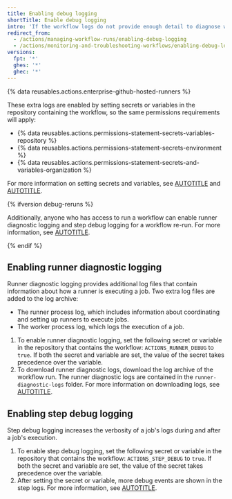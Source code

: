 ```yaml
---
title: Enabling debug logging
shortTitle: Enable debug logging
intro: 'If the workflow logs do not provide enough detail to diagnose why a workflow, job, or step is not working as expected, you can enable additional debug logging.'
redirect_from:
  - /actions/managing-workflow-runs/enabling-debug-logging
  - /actions/monitoring-and-troubleshooting-workflows/enabling-debug-logging
versions:
  fpt: '*'
  ghes: '*'
  ghec: '*'
---
```


{% data reusables.actions.enterprise-github-hosted-runners %}

These extra logs are enabled by setting secrets or variables in the repository containing the workflow, so the same permissions requirements will apply:

* {% data reusables.actions.permissions-statement-secrets-variables-repository %}
* {% data reusables.actions.permissions-statement-secrets-environment %}
* {% data reusables.actions.permissions-statement-secrets-and-variables-organization %}

For more information on setting secrets and variables, see [AUTOTITLE](/actions/security-guides/using-secrets-in-github-actions) and [AUTOTITLE](/actions/learn-github-actions/variables).

{% ifversion debug-reruns %}

Additionally, anyone who has access to run a workflow can enable runner diagnostic logging and step debug logging for a workflow re-run. For more information, see [AUTOTITLE](/actions/managing-workflow-runs/re-running-workflows-and-jobs).

 {% endif %}

## Enabling runner diagnostic logging

Runner diagnostic logging provides additional log files that contain information about how a runner is executing a job. Two extra log files are added to the log archive:

* The runner process log, which includes information about coordinating and setting up runners to execute jobs.
* The worker process log, which logs the execution of a job.

1. To enable runner diagnostic logging, set the following secret or variable in the repository that contains the workflow: `ACTIONS_RUNNER_DEBUG` to `true`. If both the secret and variable are set, the value of the secret takes precedence over the variable.
1. To download runner diagnostic logs, download the log archive of the workflow run. The runner diagnostic logs are contained in the `runner-diagnostic-logs` folder. For more information on downloading logs, see [AUTOTITLE](/actions/monitoring-and-troubleshooting-workflows/using-workflow-run-logs#downloading-logs).

## Enabling step debug logging

Step debug logging increases the verbosity of a job's logs during and after a job's execution.

1. To enable step debug logging, set the following secret or variable in the repository that contains the workflow: `ACTIONS_STEP_DEBUG` to `true`. If both the secret and variable are set, the value of the secret takes precedence over the variable.
1. After setting the secret or variable, more debug events are shown in the step logs. For more information, see [AUTOTITLE](/actions/monitoring-and-troubleshooting-workflows/using-workflow-run-logs#viewing-logs-to-diagnose-failures).
